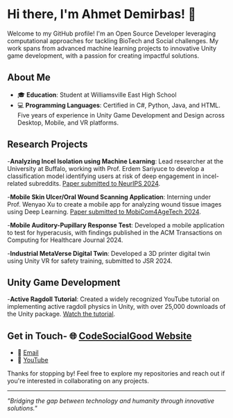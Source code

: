 # Hi there, I'm Ahmet Demirbas! 👋

Welcome to my GitHub profile! I'm an Open Source Developer leveraging computational approaches for tackling BioTech and Social challenges. My work spans from advanced machine learning projects to innovative Unity game development, with a passion for creating impactful solutions.

## About Me
- 🎓 **Education**: Student at Williamsville East High School
- 💻 **Programming Languages**: Certified in C#, Python, Java, and HTML. Five years of experience in Unity Game Development and Design across Desktop, Mobile, and VR platforms.

## Research Projects
-**Analyzing Incel Isolation using Machine Learning**: Lead researcher at the University at Buffalo, working with Prof. Erdem Sariyuce to develop a classification model identifying users at risk of deep engagement in incel-related subreddits. [Paper submitted to NeurIPS 2024](https://github.com/ahmetdemirbas-git/RedditIncelAnalysis).
  
-**Mobile Skin Ulcer/Oral Wound Scanning Application**: Interning under Prof. Wenyao Xu to create a mobile app for analyzing wound tissue images using Deep Learning. [Paper submitted to MobiCom4AgeTech 2024](https://drive.google.com/file/d/1Ayjgp8sr_cPC2VKioBpe1WOQj9JC5UK6/view?usp=sharing).

-**Mobile Auditory-Pupillary Response Test**: Developed a mobile application to test for hyperacusis, with findings published in the ACM Transactions on Computing for Healthcare Journal 2024.

-**Industrial MetaVerse Digital Twin**: Developed a 3D printer digital twin using Unity VR for safety training, submitted to JSR 2024.

## Unity Game Development
-**Active Ragdoll Tutorial**: Created a widely recognized YouTube tutorial on implementing active ragdoll physics in Unity, with over 25,000 downloads of the Unity package. [Watch the tutorial](https://www.youtube.com/watch?v=klgd1Doymwk).

## Get in Touch- 🌐 [CodeSocialGood Website](https://www.codesocialgood.org/)
- 📧 [Email](mailto:ahmetdemirbas@gmail.com)
- 🎥 [YouTube](https://www.youtube.com/channel/ahmet)

Thanks for stopping by! Feel free to explore my repositories and reach out if you're interested in collaborating on any projects.

---

*"Bridging the gap between technology and humanity through innovative solutions."*
